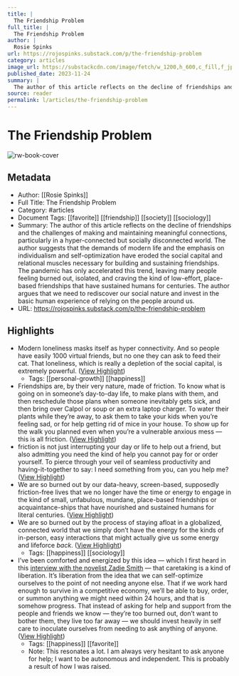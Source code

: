 ```yaml
---
title: |
  The Friendship Problem
full_title: |
  The Friendship Problem
author: |
  Rosie Spinks
url: https://rojospinks.substack.com/p/the-friendship-problem
category: articles
image_url: https://substackcdn.com/image/fetch/w_1200,h_600,c_fill,f_jpg,q_auto:good,fl_progressive:steep,g_auto/https%3A%2F%2Fsubstack-post-media.s3.amazonaws.com%2Fpublic%2Fimages%2Ffc86f9a3-3f33-49d2-a0ad-8897a3ac2227_1000x665.jpeg
published_date: 2023-11-24
summary: |
  The author of this article reflects on the decline of friendships and the challenges of making and maintaining meaningful connections, particularly in a hyper-connected but socially disconnected world. The author suggests that the demands of modern life and the emphasis on individualism and self-optimization have eroded the social capital and relational muscles necessary for building and sustaining friendships. The pandemic has only accelerated this trend, leaving many people feeling burned out, isolated, and craving the kind of low-effort, place-based friendships that have sustained humans for centuries. The author argues that we need to rediscover our social nature and invest in the basic human experience of relying on the people around us.
source: reader
permalink: l/articles/the-friendship-problem
---
```

# The Friendship Problem

![rw-book-cover](https://substackcdn.com/image/fetch/w_1200,h_600,c_fill,f_jpg,q_auto:good,fl_progressive:steep,g_auto/https%3A%2F%2Fsubstack-post-media.s3.amazonaws.com%2Fpublic%2Fimages%2Ffc86f9a3-3f33-49d2-a0ad-8897a3ac2227_1000x665.jpeg)

## Metadata
- Author: [[Rosie Spinks]]
- Full Title: The Friendship Problem
- Category: #articles
- Document Tags: [[favorite]] [[friendship]] [[society]] [[sociology]] 
- Summary: The author of this article reflects on the decline of friendships and the challenges of making and maintaining meaningful connections, particularly in a hyper-connected but socially disconnected world. The author suggests that the demands of modern life and the emphasis on individualism and self-optimization have eroded the social capital and relational muscles necessary for building and sustaining friendships. The pandemic has only accelerated this trend, leaving many people feeling burned out, isolated, and craving the kind of low-effort, place-based friendships that have sustained humans for centuries. The author argues that we need to rediscover our social nature and invest in the basic human experience of relying on the people around us.
- URL: https://rojospinks.substack.com/p/the-friendship-problem

## Highlights
- Modern loneliness masks itself as hyper connectivity. And so people have easily 1000 virtual friends, but no one they can ask to feed their cat. That loneliness, which is really a depletion of the social capital, is extremely powerful. ([View Highlight](https://read.readwise.io/read/01hjnghq94zb28rjc2sha9081t))
    - Tags: [[personal-growth]] [[happiness]] 
- Friendships are, by their very nature, made of friction. To know what is going on in someone’s day-to-day life, to make plans with them, and then reschedule those plans when someone inevitably gets sick, and then bring over Calpol or soup or an extra laptop charger. To water their plants while they’re away, to ask them to take your kids when you’re feeling sad, or for help getting rid of mice in your house. To show up for the walk you planned even when you’re a vulnerable anxious mess — this is all friction. ([View Highlight](https://read.readwise.io/read/01hjngkv6e8r8e28xt673480m4))
- friction is not just interrupting your day or life to help out a friend, but also admitting you need the kind of help you cannot pay for or order yourself. To pierce through your veil of seamless productivity and having-it-together to say: I need something from you, can you help me? ([View Highlight](https://read.readwise.io/read/01hjngmakf6knt3gnq2a6qrkh4))
- We are so burned out by our data-heavy, screen-based, supposedly friction-free lives that we no longer have the time or energy to engage in the kind of small, unfabulous, mundane, place-based friendships or acquaintance-ships that have nourished and sustained humans for literal centuries. ([View Highlight](https://read.readwise.io/read/01hjngn8mne51s4pcaf7yd0aqs))
- We are so burned out by the process of staying afloat in a globalized, connected world that we simply don’t have the energy for the kinds of in-person, easy interactions that might actually give us some energy and lifeforce *back*. ([View Highlight](https://read.readwise.io/read/01hjngqw7jxfq6n07f8nemnm54))
    - Tags: [[happiness]] [[sociology]] 
- I’ve been comforted and energized by this idea — which I first heard in this [interview with the novelist Zadie Smith](https://open.spotify.com/episode/74WBcU7AWiQhAVTbSIXIB2?si=709682fe54ee4c5f) — that caretaking is a kind of liberation.
  It’s liberation from the idea that we can self-optimize ourselves to the point of not needing anyone else. That if we work hard enough to survive in a competitive economy, we’ll be able to buy, order, or summon anything we might need within 24 hours, and that is somehow progress. That instead of asking for help and support from the people and friends we know — they’re too burned out, don’t want to bother them, they live too far away — we should invest heavily in self care to inoculate ourselves from needing to ask anything of anyone. ([View Highlight](https://read.readwise.io/read/01hjngvw1ymxxkn83rksjrksma))
    - Tags: [[happiness]] [[favorite]] 
    - Note: This resonates a lot. I am always very hesitant to ask anyone for help; I want to be autonomous and independent. This is probably a result of how I was raised.


